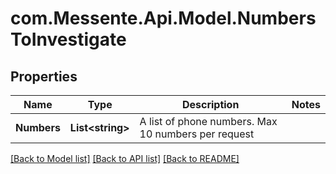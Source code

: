# com.Messente.Api.Model.NumbersToInvestigate
## Properties

Name | Type | Description | Notes
------------ | ------------- | ------------- | -------------
**Numbers** | **List&lt;string&gt;** | A list of phone numbers. Max 10 numbers per request | 

[[Back to Model list]](../README.md#documentation-for-models) [[Back to API list]](../README.md#documentation-for-api-endpoints) [[Back to README]](../README.md)

